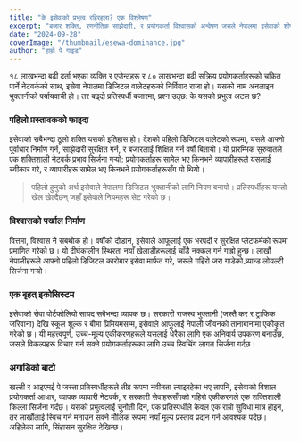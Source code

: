 ```yaml
---
title: "के इसेवाको प्रभुत्व रहिरहला? एक विश्लेषण"
excerpt: "बजार शक्ति, रणनीतिक साझेदारी, र प्रयोगकर्ता विश्वासको अन्वेषण जसले नेपालमा इसेवाको शीर्ष स्थानलाई सुदृढ पार्छ।"
date: "2024-09-28"
coverImage: "/thumbnail/esewa-dominance.jpg"
author: "हाम्रो पे गाइड"
---
```


१८ लाखभन्दा बढी दर्ता भएका व्यक्ति र एजेन्टहरू र ८० लाखभन्दा बढी सक्रिय प्रयोगकर्ताहरूको चकित पार्ने नेटवर्कको साथ, इसेवा नेपालमा डिजिटल वालेटहरूको निर्विवाद राजा हो। यसको नाम अनलाइन भुक्तानीको पर्यायवाची हो। तर बढ्दो प्रतिस्पर्धी बजारमा, प्रश्न उठ्छ: के यसको प्रभुत्व अटल छ?

### पहिलो प्रस्तावकको फाइदा

इसेवाको सबैभन्दा ठूलो शक्ति यसको इतिहास हो। देशको पहिलो डिजिटल वालेटको रूपमा, यसले आफ्नो पूर्वाधार निर्माण गर्न, साझेदारी सुरक्षित गर्न, र बजारलाई शिक्षित गर्न वर्षौं बितायो। यो प्रारम्भिक सुरुवातले एक शक्तिशाली नेटवर्क प्रभाव सिर्जना गर्‍यो: प्रयोगकर्ताहरू सामेल भए किनभने व्यापारीहरूले यसलाई स्वीकार गरे, र व्यापारीहरू सामेल भए किनभने प्रयोगकर्ताहरूसँग यो थियो।

> पहिलो हुनुको अर्थ इसेवाले नेपालमा डिजिटल भुक्तानीको लागि नियम बनायो। प्रतिस्पर्धीहरू यस्तो खेल खेल्दैछन् जहाँ इसेवाले नियमहरू सेट गरेको छ।

### विश्वासको पर्खाल निर्माण

वित्तमा, विश्वास नै सबथोक हो। वर्षौंको दौडान, इसेवाले आफूलाई एक भरपर्दो र सुरक्षित प्लेटफर्मको रूपमा प्रमाणित गरेको छ। यो दीर्घकालीन स्थिरता नयाँ खेलाडीहरूलाई चाँडै नक्कल गर्न गाह्रो हुन्छ। लाखौं नेपालीहरूले आफ्नो पहिलो डिजिटल कारोबार इसेवा मार्फत गरे, जसले गहिरो जरा गाडेको ब्र्यान्ड लोयल्टी सिर्जना गर्‍यो।

### एक बृहत् इकोसिस्टम

इसेवाको सेवा पोर्टफोलियो सायद सबैभन्दा व्यापक छ। सरकारी राजस्व भुक्तानी (जस्तै कर र ट्राफिक जरिवाना) देखि स्कूल शुल्क र बीमा प्रिमियमसम्म, इसेवाले आफूलाई नेपाली जीवनको तानाबानामा एकीकृत गरेको छ। यी महत्त्वपूर्ण, उच्च-मूल्य एकीकरणहरूले यसलाई धेरैका लागि एक अनिवार्य उपकरण बनाउँछ, जसले विकल्पहरू विचार गर्न सक्ने प्रयोगकर्ताहरूका लागि उच्च स्विचिंग लागत सिर्जना गर्दछ।

### अगाडिको बाटो

खल्ती र आइएमई पे जस्ता प्रतिस्पर्धीहरूले तीव्र रूपमा नवीनता ल्याइरहेका भए तापनि, इसेवाको विशाल प्रयोगकर्ता आधार, व्यापक व्यापारी नेटवर्क, र सरकारी सेवाहरूसँगको गहिरो एकीकरणले एक शक्तिशाली किल्ला सिर्जना गर्दछ। यसको प्रभुत्वलाई चुनौती दिन, एक प्रतिस्पर्धीले केवल एक राम्रो सुविधा मात्र होइन, तर लाखौंलाई स्विच गर्न मनाउन सक्ने मौलिक रूपमा नयाँ मूल्य प्रस्ताव प्रदान गर्न आवश्यक पर्दछ। अहिलेका लागि, सिंहासन सुरक्षित देखिन्छ।
